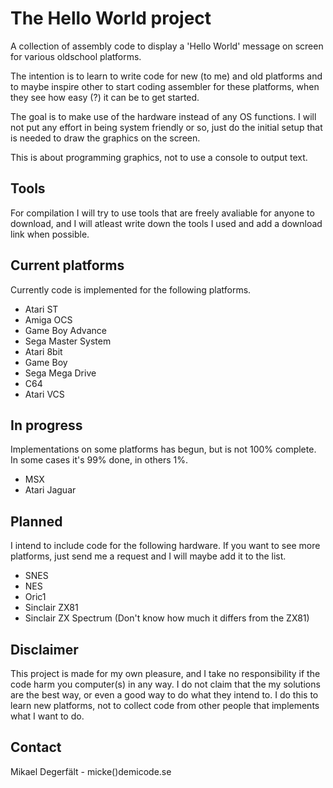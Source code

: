 The Hello World project
=======================

A collection of assembly code to display a 'Hello World' message on screen
for various oldschool platforms.

The intention is to learn to write code for new (to me) and old platforms
and to maybe inspire other to start coding assembler for these platforms,
when they see how easy (?) it can be to get started.

The goal is to make use of the hardware instead of any OS functions. I
will not put any effort in being system friendly or so, just do the initial
setup that is needed to draw the graphics on the screen.

This is about programming graphics, not to use a console to output text.

Tools
-----
For compilation I will try to use tools that are freely avaliable for
anyone to download, and I will atleast write down the tools I used and
add a download link when possible.

Current platforms
-----------------
Currently code is implemented for the following platforms.

 * Atari ST
 * Amiga OCS
 * Game Boy Advance
 * Sega Master System
 * Atari 8bit
 * Game Boy
 * Sega Mega Drive
 * C64
 * Atari VCS

In progress
----------------
Implementations on some platforms has begun, but is not 100% complete.
In some cases it's 99% done, in others 1%.

 * MSX
 * Atari Jaguar


Planned
----------------
I intend to include code for the following hardware. If you want to
see more platforms, just send me a request and I will maybe add it
to the list.

 * SNES
 * NES
 * Oric1
 * Sinclair ZX81
 * Sinclair ZX Spectrum (Don't know how much it differs from the ZX81)

Disclaimer
----------
This project is made for my own pleasure, and I take no responsibility
if the code harm you computer(s) in any way. I do not claim that the my
solutions are the best way, or even a good way to do what they intend to.
I do this to learn new platforms, not to collect code from
other people that implements what I want to do.

Contact
-------
Mikael Degerfält - micke()demicode.se
